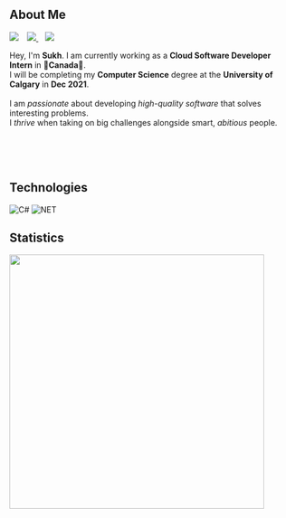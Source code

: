 ## About Me
<div>
  <img align="left" style="margin-right:15px;" src="https://user-images.githubusercontent.com/50682117/111104991-83fbee80-8517-11eb-8948-cffde8b5c689.png">
  <a href="https://www.linkedin.com/in/sukhjot-sekhon/">
    <img src="https://img.shields.io/badge/-LinkedIn-black?style=for-the-badge&logo=Linkedin" />
  </a>
  &nbsp;&nbsp;
  <a href="mailto:sukhjot.sekhon@ucalgary.ca">
    <img src="https://img.shields.io/badge/-Say%20Hi!-black?style=for-the-badge&logo=gmail" />
  </a>
  <p>
    Hey, I'm <b>Sukh</b>. I am currently working as a <b>Cloud Software Developer Intern</b> in 🍁<b>Canada</b>🍁.
    <br>
    I will be completing my <b>Computer Science</b> degree at the <b>University of Calgary</b> in <b>Dec 2021</b>.
    <br><br>
    I am <em>passionate</em> about developing <em>high-quality software</em> that solves interesting problems.
    <br>
    I <em>thrive</em> when taking on big challenges alongside smart, <em>abitious</em> people.
    <br>

  </p>
</div>
<br><br><br>



## Technologies
![C#](https://img.shields.io/badge/C%23%20-%23239120.svg?&style=for-the-badge&logo=c-sharp&logoColor=white)
![NET](https://img.shields.io/badge/Framework-%23239120.svg?&style=for-the-badge&logo=.NET&logoColor=white)

## Statistics
<p align='left'>
  <a href="#"><img src="https://github-readme-stats.vercel.app/api?username=sukhjot-sekhon&show_icons=true&theme=radical" width="450"></a>
</p>
